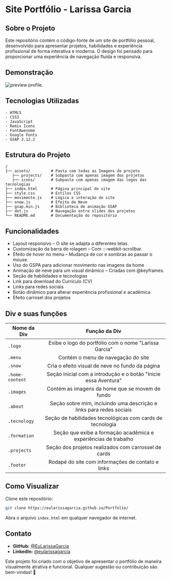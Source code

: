 # Site Portfólio - Larissa Garcia

## Sobre o Projeto

Este repositório contém o código-fonte de um site de portfólio pessoal, desenvolvido para apresentar projetos, habilidades e experiência profissional de forma interativa e moderna. O design foi pensado para proporcionar uma experiência de navegação fluida e responsiva.

## Demonstração

![preview profile.](https://imgur.com/0fHwtwa.png)

## Tecnologias Utilizadas
```
- HTML5
- CSS3
- JavaScript
- Remix Icons
- FontAwesome
- Google Fonts
- GSAP 3.12.2
```

## Estrutura do Projeto

```
/
├── assets/         # Pasta com todas as Imagens do projeto
   ├── projects/    # Subpasta com apenas imagem dos projetos
   ├── icons/       # Subpasta com apenas imagem das logos das tecnologias
├── index.html      # Página principal do site
├── style.css       # Estilos CSS
├── movimento.js    # Lógica e interação do site
├── snow.js         # Efeito de Neve
├── gsap.min.js     # Biblioteca de animação GSAP
├── dot.js          # Navegação entre slides dos projetos 
└── README.md       # Documentação do repositório
```

## Funcionalidades

- Layout responsivo – O site se adapta a diferentes telas.
- Customização da barra de rolagem – Com ::-webkit-scrollbar.
- Efeito de hover no menu – Mudança de cor e sombras ao passar o mouse.
- Uso do GSPA para adicionar movimento nas imagens da home
- Animação de neve para um visual dinâmico – Criadas com @keyframes.
- Seção de habilidades e tecnologias
- Link para download do Currículo (CV)
- Links para redes sociais
- Botão dinâmico para alterar experiência profissional e acadêmica 
- Efeito carrosel dos projetos 


## Div e suas funções

| Nome da Div        | Função da Div                                   |
| ------------------ |:-----------------------------------------------:|
| `.logo`            | Exibe o logo do portfólio com o nome "Larissa Garcia" |
| `.menu`            | Contém o menu de navegação do site              |
| `.snow`            | Cria o efeito visual de neve no fundo da página |
| `.home-content`    | Seção inicial com a introdução e o botão "Inicie essa Aventura" |
| `.images`          | Contém as imagens da home que se movem de fundo |
| `.about`           | Seção sobre mim, incluindo uma descrição e links para redes sociais |
| `.tecnology`       | Seção de habilidades tecnológicas com cards de tecnologia |
| `.formation`       | Seção que exibe a formação acadêmica e experiências de trabalho |
| `.projects`        | Seção dos projetos realizados com carrossel de cards |
| `.footer`          | Rodapé do site com informações de contato e links |


## Como Visualizar

Clone este repositório:

```sh
git clone https://eularissagarcia.github.io/Portfolio/
```

Abra o arquivo `index.html` em qualquer navegador de internet.

## Contato
- **GitHub:** [@EuLarissaGarcia](https://github.com/EuLarissaGarcia)
- **LinkedIn:** [@eularissagarcia](https://www.linkedin.com/in/eularissagarcia)

Este projeto foi criado com o objetivo de apresentar o portfólio de maneira visualmente atrativa e funcional. Qualquer sugestão ou contribuição são bem-vindas! 🚀
